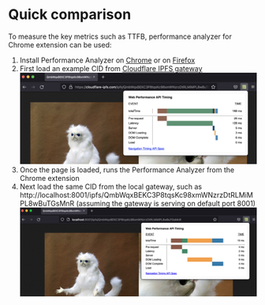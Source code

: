 # Quick comparison

To measure the key metrics such as TTFB, performance analyzer for Chrome extension can be used:

1. Install Performance Analyzer on [Chrome](https://chrome.google.com/webstore/detail/performance-analyser/djgfmlohefpomchfabngccpbaflcahjf) or on [Firefox](https://addons.mozilla.org/en-US/firefox/addon/performance-analyser/)
2. First load an example CID from [Cloudflare IPFS gateway](https://cloudflare-ipfs.com/ipfs/QmbWqxBEKC3P8tqsKc98xmWNzrzDtRLMiMPL8wBuTGsMnR)
![image](assets/cloudflare-gateway.png)
3. Once the page is loaded, runs the Performance Analyzer from the Chrome extension
4. Next load the same CID from the local gateway, such as http://localhost:8001/ipfs/QmbWqxBEKC3P8tqsKc98xmWNzrzDtRLMiMPL8wBuTGsMnR (assuming the gateway is serving on default port 8001)
![image](assets/local-gateway.png)